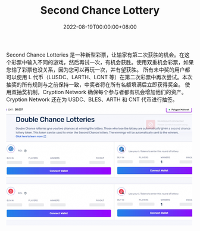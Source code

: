 ﻿---
title: "Second Chance Lottery"
description: "Second Chance Lotteries 是一种新型彩票，让输家有第二次获胜的机会。"
date: 2022-08-19T00:00:00+08:00
lastmod: 2022-08-19T00:00:00+08:00
draft: false
authors: ["boogArno"]
featuredImage: "second-chance-lottery.png"
tags: ["NFT Games","Second Chance Lottery"]
categories: ["nfts"]
nfts: ["NFT Games"]
blockchain: "Polygon"
website: "https://app.cryption.network/"
twitter: "https://twitter.com/CryptionNetwork"
discord: "https://discord.gg/USXYEte"
telegram: "https://t.me/CryptionNetwork"
github: ""
youtube: "https://www.youtube.com/channel/UCpvGIJNX8bhzY1UC6NYNjRg"
twitch: ""
facebook: "https://www.facebook.com/CryptionNetwork"
instagram: "https://www.instagram.com/cryptionnetwork/"
reddit: ""
medium: "https://blog.cryption.network/"
steam: ""
gitbook: ""
googleplay: ""
appstore: ""
status: "Live"
weight: 
lightgallery: true
toc: true
pinned: false
recommend: false
recommend1: false
---
Second Chance Lotteries 是一种新型彩票，让输家有第二次获胜的机会。在这个彩票中输入不同的游戏，然后再试一次，有机会获胜。使用双重机会彩票，如果您输了彩票也没关系，因为您可以再玩一次，并有望获胜。
所有未中奖的用户都可以使用 L 代币（LUSDC、LARTH、LCNT 等）在第二次彩票中再次尝试。本次抽奖的所有规则与之前保持一致，中奖者将在所有名额填满后立即获得奖金。
使用双抽奖机制，Cryption Network 确保每个参与者都有机会增加他们的资产。 Cryption Network 还在为 USDC、BLES、ARTH 和 CNT 代币进行抽签。

![secondchancelottery-dapp-games-matic-image1-500x315_35ce62bcea8ed5c52ad33a60ff32f50f](secondchancelottery-dapp-games-matic-image1-500x315_35ce62bcea8ed5c52ad33a60ff32f50f.png)